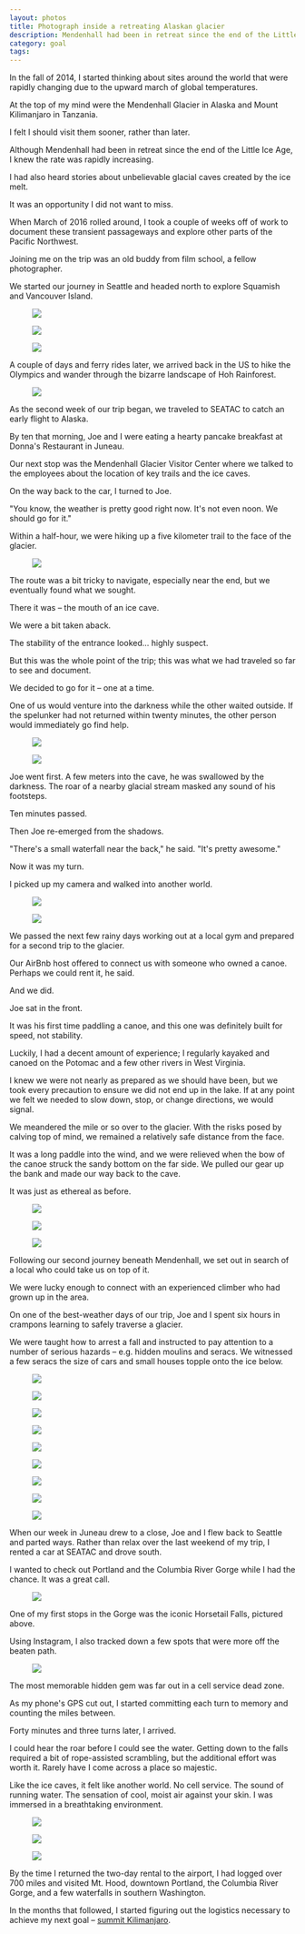 ```yaml
---
layout: photos
title: Photograph inside a retreating Alaskan glacier
description: Mendenhall had been in retreat since the end of the Little Ice Age, but I knew the rate was rapidly increasing.
category: goal
tags:
---
```


In the fall of 2014, I started thinking about sites around the world that were rapidly changing due to the upward march of global temperatures.

At the top of my mind were the Mendenhall Glacier in Alaska and Mount Kilimanjaro in Tanzania.

I felt I should visit them sooner, rather than later.

Although Mendenhall had been in retreat since the end of the Little Ice Age, I knew the rate was rapidly increasing.

I had also heard stories about unbelievable glacial caves created by the ice melt.

It was an opportunity I did not want to miss.

When March of 2016 rolled around, I took a couple of weeks off of work to document these transient passageways and explore other parts of the Pacific Northwest.

Joining me on the trip was an old buddy from film school, a fellow photographer.

We started our journey in Seattle and headed north to explore Squamish and Vancouver Island.

<div class="medium-format">
	<figure>
		<img src="{{ site.github.url }}/media/img/goals/2016-05-02-icecaves/DSC_3573.jpg">
	</figure>
	<figure>
		<img src="{{ site.github.url }}/media/img/goals/2016-05-02-icecaves/DSC_4029.jpg">
	</figure>
	<figure>
		<img src="{{ site.github.url }}/media/img/goals/2016-05-02-icecaves/DSC_4225.jpg">
	</figure>
</div>

A couple of days and ferry rides later, we arrived back in the US to hike the Olympics and wander through the bizarre landscape of Hoh Rainforest.

<div class="medium-format">
	<figure>
		<img src="{{ site.github.url }}/media/img/goals/2016-05-02-icecaves/DSC_4262.jpg">
	</figure>
</div>

As the second week of our trip began, we traveled to SEATAC to catch an early flight to Alaska.

By ten that morning, Joe and I were eating a hearty pancake breakfast at Donna's Restaurant in Juneau. 

Our next stop was the Mendenhall Glacier Visitor Center where we talked to the employees about the location of key trails and the ice caves.

On the way back to the car, I turned to Joe.

"You know, the weather is pretty good right now. It's not even noon. We should go for it."

Within a half-hour, we were hiking up a five kilometer trail to the face of the glacier.

<div class="medium-format">
	<figure>
		<img src="{{ site.github.url }}/media/img/goals/2016-05-02-icecaves/DSC_4535.jpg">
	</figure>
</div>

The route was a bit tricky to navigate, especially near the end, but we eventually found what we sought.

There it was – the mouth of an ice cave.

We were a bit taken aback.

The stability of the entrance looked... highly suspect.

But this was the whole point of the trip; this was what we had traveled so far to see and document.

We decided to go for it – one at a time.

One of us would venture into the darkness while the other waited outside. If the spelunker had not returned within twenty minutes, the other person would immediately go find help.

<div class="medium-format">
	<figure>
		<img src="{{ site.github.url }}/media/img/goals/2016-05-02-icecaves/DSC_4858.jpg">
	</figure>
	<figure>
		<img src="{{ site.github.url }}/media/img/goals/2016-05-02-icecaves/DSC_4595.jpg">
	</figure>
</div>

Joe went first. A few meters into the cave, he was swallowed by the darkness. The roar of a nearby glacial stream masked any sound of his footsteps.

Ten minutes passed. 

Then Joe re-emerged from the shadows. 

"There's a small waterfall near the back," he said. "It's pretty awesome."

Now it was my turn.

I picked up my camera and walked into another world.

<div class="medium-format">
	<figure>
		<img src="{{ site.github.url }}/media/img/goals/2016-05-02-icecaves/DSC_4648.jpg">
	</figure>
	<figure>
		<img src="{{ site.github.url }}/media/img/goals/2016-05-02-icecaves/DSC_4644.jpg">
	</figure>
</div>

We passed the next few rainy days working out at a local gym and prepared for a second trip to the glacier.

Our AirBnb host offered to connect us with someone who owned a canoe. Perhaps we could rent it, he said.

And we did.

Joe sat in the front.

It was his first time paddling a canoe, and this one was definitely built for speed, not stability.

Luckily, I had a decent amount of experience; I regularly kayaked and canoed on the Potomac and a few other rivers in West Virginia.

I knew we were not nearly as prepared as we should have been, but we took every precaution to ensure we did not end up in the lake. If at any point we felt we needed to slow down, stop, or change directions, we would signal.

We meandered the mile or so over to the glacier. With the risks posed by calving top of mind, we remained a relatively safe distance from the face.

It was a long paddle into the wind, and we were relieved when the bow of the canoe struck the sandy bottom on the far side. We pulled our gear up the bank and made our way back to the cave.

It was just as ethereal as before.

<div class="medium-format">
	<figure>
		<img src="{{ site.github.url }}/media/img/goals/2016-05-02-icecaves/DSC_4891.jpg">
	</figure>
	<figure>
		<img src="{{ site.github.url }}/media/img/goals/2016-05-02-icecaves/DSC_4799.jpg">
	</figure>
	<figure>
		<img src="{{ site.github.url }}/media/img/goals/2016-05-02-icecaves/DSC_4954.jpg">
	</figure>
</div>

Following our second journey beneath Mendenhall, we set out in search of a local who could take us on top of it.

We were lucky enough to connect with an experienced climber who had grown up in the area.

On one of the best-weather days of our trip, Joe and I spent six hours in crampons learning to safely traverse a glacier. 

We were taught how to arrest a fall and instructed to pay attention to a number of serious hazards – e.g. hidden moulins and seracs. We witnessed a few seracs the size of cars and small houses topple onto the ice below.

<div class="medium-format">
	<figure>
		<img src="{{ site.github.url }}/media/img/goals/2016-05-02-icecaves/glacier.jpg">
	</figure>
	<figure>
		<img src="{{ site.github.url }}/media/img/goals/2016-05-02-icecaves/DSC_5066.jpg">
	</figure>
	<figure>
		<img src="{{ site.github.url }}/media/img/goals/2016-05-02-icecaves/DSC_5110.jpg">
	</figure>
	<figure>
		<img src="{{ site.github.url }}/media/img/goals/2016-05-02-icecaves/DSC_5238.jpg">
	</figure>
	<figure>
		<img src="{{ site.github.url }}/media/img/goals/2016-05-02-icecaves/DSC_5338.jpg">
	</figure>
	<figure>
		<img src="{{ site.github.url }}/media/img/goals/2016-05-02-icecaves/DSC_5403.jpg">
	</figure>
	<figure>
		<img src="{{ site.github.url }}/media/img/goals/2016-05-02-icecaves/DSC_5415.jpg">
	</figure>
	<figure>
		<img src="{{ site.github.url }}/media/img/goals/2016-05-02-icecaves/DSC_5156.jpg">
	</figure>
	<figure>
		<img src="{{ site.github.url }}/media/img/goals/2016-05-02-icecaves/DSC_5317.jpg">
	</figure>
</div>

When our week in Juneau drew to a close, Joe and I flew back to Seattle and parted ways. Rather than relax over the last weekend of my trip, I rented a car at SEATAC and drove south. 

I wanted to check out Portland and the Columbia River Gorge while I had the chance. It was a great call.

<div class="medium-format">
	<figure>
		<img src="{{ site.github.url }}/media/img/goals/2016-05-02-icecaves/DSC_5442.jpg">
	</figure>
</div>

One of my first stops in the Gorge was the iconic Horsetail Falls, pictured above. 

Using Instagram, I also tracked down a few spots that were more off the beaten path. 

<div class="medium-format">
	<figure>
		<img src="{{ site.github.url }}/media/img/goals/2016-05-02-icecaves/DSC_5502.jpg">
	</figure>
</div>

The most memorable hidden gem was far out in a cell service dead zone.

As my phone's GPS cut out, I started committing each turn to memory and counting the miles between.

Forty minutes and three turns later, I arrived.

I could hear the roar before I could see the water. Getting down to the falls required a bit of rope-assisted scrambling, but the additional effort was worth it. Rarely have I come across a place so majestic. 

Like the ice caves, it felt like another world. No cell service. The sound of running water. The sensation of cool, moist air against your skin. I was immersed in a breathtaking environment.

<div class="medium-format">
	<figure>
		<img src="{{ site.github.url }}/media/img/goals/2016-05-02-icecaves/DSC_5508.jpg">
	</figure>
	<figure>
		<img src="{{ site.github.url }}/media/img/goals/2016-05-02-icecaves/DSC_5521.jpg">
	</figure>
	<figure>
		<img src="{{ site.github.url }}/media/img/goals/2016-05-02-icecaves/DSC_5522.jpg">
	</figure>
</div>

By the time I returned the two-day rental to the airport, I had logged over 700 miles and visited Mt. Hood, downtown Portland, the Columbia River Gorge, and a few waterfalls in southern Washington.

In the months that followed, I started figuring out the logistics necessary to achieve my next goal – <a href="{% post_url goal/2017-01-12-kilimanjaro %}">summit Kilimanjaro</a>.